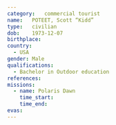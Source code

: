 ```yaml
---
category:	commercial tourist
name:	POTEET, Scott “Kidd”
type:	civilian
dob:	1973-12-07
birthplace:
country:
  - USA
gender:	Male
qualifications:
  - Bachelor in Outdoor education
references:
missions:
  - name: Polaris Dawn
    time_start:
    time_end:
evas:
---
```

